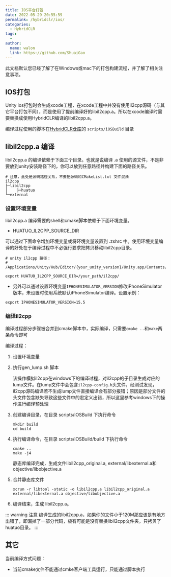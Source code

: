 ```yaml
---
title: IOS平台打包
date: 2022-05-29 20:55:59
permalink: /hybridclr/ios/
categories:
  - HybridCLR
tags:
  - 
author: 
  name: walon
  link: https://github.com/ShuaiGao
---
```


此文档默认您已经了解了在Windows或mac下的打包构建流程，并了解了相关注意事项。

## IOS打包

Unity ios打包时会生成xcode工程，在xcode工程中并没有使用il2cpp源码（与其它平台打包不同），而是使用了提前编译好的libil2cpp.a。所以在xcode编译时需要替换成使用HybridCLR编译的libil2cpp.a。

编译过程使用的脚本在[HybridCLR仓库](https://github.com/focus-creative-games/hybridclr/tree/main/scripts/iOSBuild)的 `scripts/iOSBuild` 目录

## libil2cpp.a 编译

libil2cpp.a 的编译依赖于下面三个目录。也就是说编译 .a 使用的源文件，不是非要放到unity安装路径下的，你可以放到任意路径并构建下面的路径关系。

```
# 注意，此处是源码路径关系，不要把源码和CMakeList.txt 文件混淆
il2cpp
├─libil2cpp
│    ├─huatuo      
└─external
```

### 设置环境变量

libil2cpp.a 编译需要的shell和cmake脚本依赖于下面环境变量。

- HUATUO_IL2CPP_SOURCE_DIR

可以通过下面命令增加环境变量或将环境变量设置到 .zshrc 中。使用环境变量编译的好处在于编译过程中不必强行要求把拷贝移动libil2cpp目录。

```shell
# unity il2cpp 路径： 
# /Applications/Unity/Hub/Editor/{your_unity_version}/Unity.app/Contents/il2cpp/

export HUATUO_IL2CPP_SOURCE_DIR=/your_path/il2cpp/
```

- 另外可以通过设置环境变量`IPHONESIMULATOR_VERSION`修改iPhoneSimulator版本，未设置时使用系统默认iPhoneSimulator编译。设置示例：

```shell
export IPHONESIMULATOR_VERSION=15.5
```

### 编译il2cpp

编译过程部分步骤被合并到cmake脚本中，实际编译，只需要`cmake ..`和`make`两条命令即可

编译过程：

1. 设置环境变量
2. 执行gen_lump.sh 脚本<Badge text="此步骤被合并到 cmake 中，在编译完成自动执行，无需手动执行" type="error"/> 

    该操作模拟il2cpp在windows下的编译过程，对il2cpp的子目录生成对应的lump文件。在lump文件中会包含`il2cpp-config.h`头文件，经测试发现，il2cpp源码编译若不生成lump文件直接编译会有部分报错；原因是部分文件的头文件包含缺失导致这些文件中的宏定义出错，所以这里参考windows下的操作进行编译预处理
3. 创建编译目录，在目录 scripts/iOSBuild 下执行命令
	```shell
	mkdir build
	cd build
	```

4. 执行编译命令，在目录 scripts/iOSBuild/build 下执行命令

   ```shell
   cmake ..
   make -j4
   ```
   静态库编译完成，生成文件libil2cpp_original.a, external/libexternal.a和objective/libobjective.a
5. 合并静态库文件 <Badge text="此步骤被合并到 cmake 中，在编译完成自动执行，无需手动执行" type="error"/>
	```shell
	xcrun -r libtool -static -o libil2cpp.a libil2cpp_original.a external/libexternal.a objective/libobjective.a
	```
6. 编译结束，生成 libil2cpp.a。

::: warning 注意
编译生成的libil2cpp.a，如果你的文件小于120M那应该是有地方出错了，即漏掉了一部分代码，极有可能是没有替换libil2cpp文件夹，只拷贝了huatuo目录。
:::

## 其它

当前编译方式问题：

- 当前cmake文件不能通过cmke客户端工具运行，只能通过脚本执行
